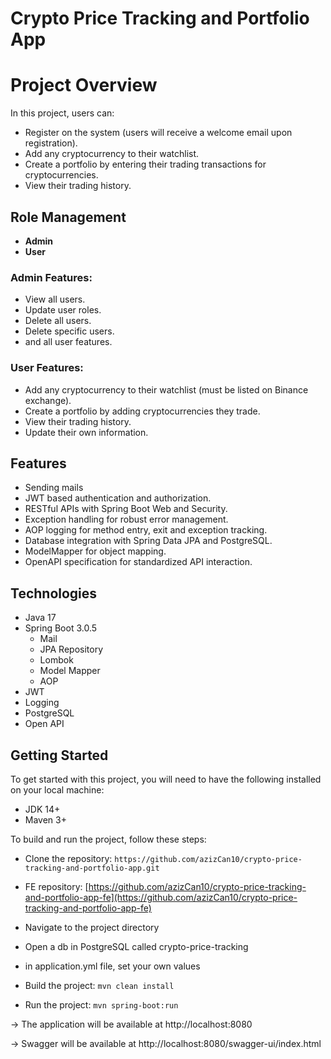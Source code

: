 # Crypto Price Tracking and Portfolio App

# Project Overview

In this project, users can:

- Register on the system (users will receive a welcome email upon registration).
- Add any cryptocurrency to their watchlist.
- Create a portfolio by entering their trading transactions for cryptocurrencies.
- View their trading history.

## Role Management

- **Admin**
- **User**

### Admin Features:
- View all users.
- Update user roles.
- Delete all users.
- Delete specific users.
- and all user features.

### User Features:
- Add any cryptocurrency to their watchlist (must be listed on Binance exchange).
- Create a portfolio by adding cryptocurrencies they trade.
- View their trading history.
- Update their own information.

## Features

- Sending mails
- JWT based authentication and authorization.
- RESTful APIs with Spring Boot Web and Security.
- Exception handling for robust error management.
- AOP logging for method entry, exit and exception tracking.
- Database integration with Spring Data JPA and PostgreSQL.
- ModelMapper for object mapping.
- OpenAPI specification for standardized API interaction.

## Technologies
* Java 17
* Spring Boot 3.0.5
    * Mail
    * JPA Repository
    * Lombok
    * Model Mapper
    * AOP
* JWT
* Logging
* PostgreSQL
* Open API

## Getting Started
To get started with this project, you will need to have the following installed on your local machine:

* JDK 14+
* Maven 3+

To build and run the project, follow these steps:

* Clone the repository: `https://github.com/azizCan10/crypto-price-tracking-and-portfolio-app.git`
* FE repository: [https://github.com/azizCan10/crypto-price-tracking-and-portfolio-app-fe](https://github.com/azizCan10/crypto-price-tracking-and-portfolio-app-fe)
* Navigate to the project directory
* Open a db in PostgreSQL called crypto-price-tracking
* in application.yml file, set your own values

* Build the project: `mvn clean install`
* Run the project: `mvn spring-boot:run`

-> The application will be available at http://localhost:8080

-> Swagger will be available at http://localhost:8080/swagger-ui/index.html